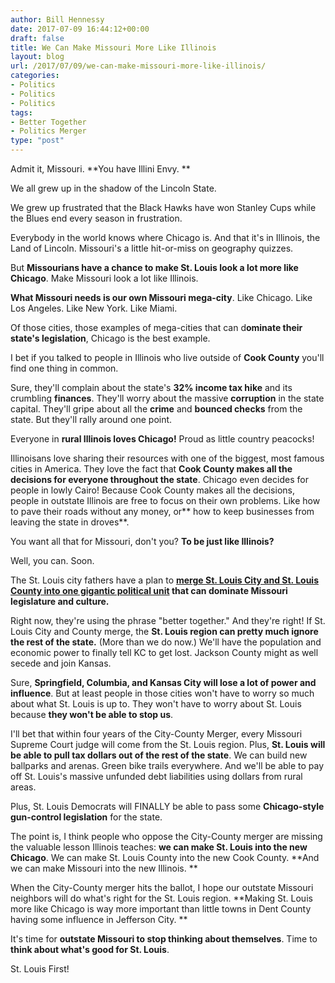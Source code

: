 ```yaml
---
author: Bill Hennessy
date: 2017-07-09 16:44:12+00:00
draft: false
title: We Can Make Missouri More Like Illinois
layout: blog
url: /2017/07/09/we-can-make-missouri-more-like-illinois/
categories:
- Politics
- Politics
- Politics
tags:
- Better Together
- Politics Merger
type: "post"
---
```


Admit it, Missouri. **You have Illini Envy. **

We all grew up in the shadow of the Lincoln State.

We grew up frustrated that the Black Hawks have won Stanley Cups while the Blues end every season in frustration.

Everybody in the world knows where Chicago is. And that it's in Illinois, the Land of Lincoln. Missouri's a little hit-or-miss on geography quizzes.

But **Missourians have a chance to make St. Louis look a lot more like Chicago**. Make Missouri look a lot like Illinois.

**What Missouri needs is our own Missouri mega-city**. Like Chicago. Like Los Angeles. Like New York. Like Miami.

Of those cities, those examples of mega-cities that can d**ominate their state's legislation**, Chicago is the best example.

I bet if you talked to people in Illinois who live outside of **Cook County** you'll find one thing in common.

Sure, they'll complain about the state's **32% income tax hike** and its crumbling **finances**. They'll worry about the massive **corruption** in the state capital. They'll gripe about all the **crime** and **bounced checks** from the state. But they'll rally around one point.

Everyone in **rural Illinois loves Chicago!** Proud as little country peacocks!

Illinoisans love sharing their resources with one of the biggest, most famous cities in America. They love the fact that **Cook County makes all the decisions for everyone throughout the state**. Chicago even decides for people in lowly Cairo! Because Cook County makes all the decisions, people in outstate Illinois are free to focus on their own problems. Like how to pave their roads without any money, or** how to keep businesses from leaving the state in droves**.

You want all that for Missouri, don't you? **To be just like Illinois?**

Well, you can. Soon.

The St. Louis city fathers have a plan to **[merge St. Louis City and St. Louis County into one gigantic political unit](https://www.stltoday.com/news/local/govt-and-politics/opponents-of-closer-st-louis-st-louis-county-links-worry/article_9ff96524-b83a-507e-81ab-4c7abb9e0ec1.html) that can dominate Missouri legislature and culture.**

Right now, they're using the phrase "better together." And they're right! If St. Louis City and County merge, the **St. Louis region can pretty much ignore the rest of the state.** (More than we do now.) We'll have the population and economic power to finally tell KC to get lost. Jackson County might as well secede and join Kansas.

Sure, **Springfield, Columbia, and Kansas City will lose a lot of power and influence**. But at least people in those cities won't have to worry so much about what St. Louis is up to. They won't have to worry about St. Louis because **they won't be able to stop us**.

I'll bet that within four years of the City-County Merger, every Missouri Supreme Court judge will come from the St. Louis region. Plus, **St. Louis will be able to pull tax dollars out of the rest of the state**. We can build new ballparks and arenas. Green bike trails everywhere. And we'll be able to pay off St. Louis's massive unfunded debt liabilities using dollars from rural areas.

Plus, St. Louis Democrats will FINALLY be able to pass some **Chicago-style gun-control legislation** for the state.

The point is, I think people who oppose the City-County merger are missing the valuable lesson Illinois teaches: **we can make St. Louis into the new Chicago**. We can make St. Louis County into the new Cook County. **And we can make Missouri into the new Illinois. **

When the City-County merger hits the ballot, I hope our outstate Missouri neighbors will do what's right for the St. Louis region. **Making St. Louis more like Chicago is way more important than little towns in Dent County having some influence in Jefferson City. **

It's time for **outstate Missouri to stop thinking about themselves**. Time to **think about what's good for St. Louis**.

St. Louis First!
